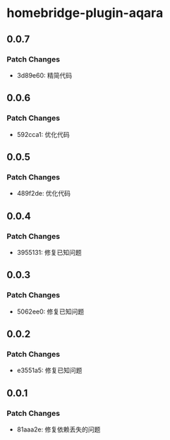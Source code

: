 # homebridge-plugin-aqara

## 0.0.7

### Patch Changes

- 3d89e60: 精简代码

## 0.0.6

### Patch Changes

- 592cca1: 优化代码

## 0.0.5

### Patch Changes

- 489f2de: 优化代码

## 0.0.4

### Patch Changes

- 3955131: 修复已知问题

## 0.0.3

### Patch Changes

- 5062ee0: 修复已知问题

## 0.0.2

### Patch Changes

- e3551a5: 修复已知问题

## 0.0.1

### Patch Changes

- 81aaa2e: 修复依赖丢失的问题
